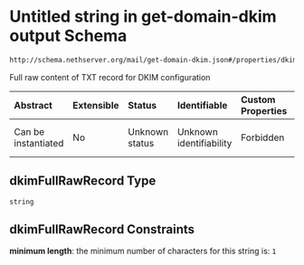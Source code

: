 # Untitled string in get-domain-dkim output Schema

```txt
http://schema.nethserver.org/mail/get-domain-dkim.json#/properties/dkimFullRawRecord
```

Full raw content of TXT record for DKIM configuration

| Abstract            | Extensible | Status         | Identifiable            | Custom Properties | Additional Properties | Access Restrictions | Defined In                                                                 |
| :------------------ | :--------- | :------------- | :---------------------- | :---------------- | :-------------------- | :------------------ | :------------------------------------------------------------------------- |
| Can be instantiated | No         | Unknown status | Unknown identifiability | Forbidden         | Allowed               | none                | [get-domain-dkim.json\*](mail/get-domain-dkim.json "open original schema") |

## dkimFullRawRecord Type

`string`

## dkimFullRawRecord Constraints

**minimum length**: the minimum number of characters for this string is: `1`
